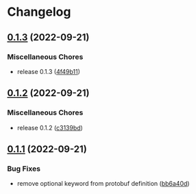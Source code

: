 # Changelog

## [0.1.3](https://github.com/yusefnapora/w3name-rust-client/compare/w3name-v0.1.2...w3name-v0.1.3) (2022-09-21)


### Miscellaneous Chores

* release 0.1.3 ([4f49b11](https://github.com/yusefnapora/w3name-rust-client/commit/4f49b11cccd6ea813d7643e79ea41add5fb0d88b))

## [0.1.2](https://github.com/yusefnapora/w3name-rust-client/compare/w3name-v0.1.1...w3name-v0.1.2) (2022-09-21)


### Miscellaneous Chores

* release 0.1.2 ([c3139bd](https://github.com/yusefnapora/w3name-rust-client/commit/c3139bd7c171400b8523a6e01662405078f63854))

## [0.1.1](https://github.com/yusefnapora/w3name-rust-client/compare/w3name-v0.1.0...w3name-v0.1.1) (2022-09-21)


### Bug Fixes

* remove optional keyword from protobuf definition ([bb6a40d](https://github.com/yusefnapora/w3name-rust-client/commit/bb6a40d9c4cca243db29c846a3655c0ef638e43a))
